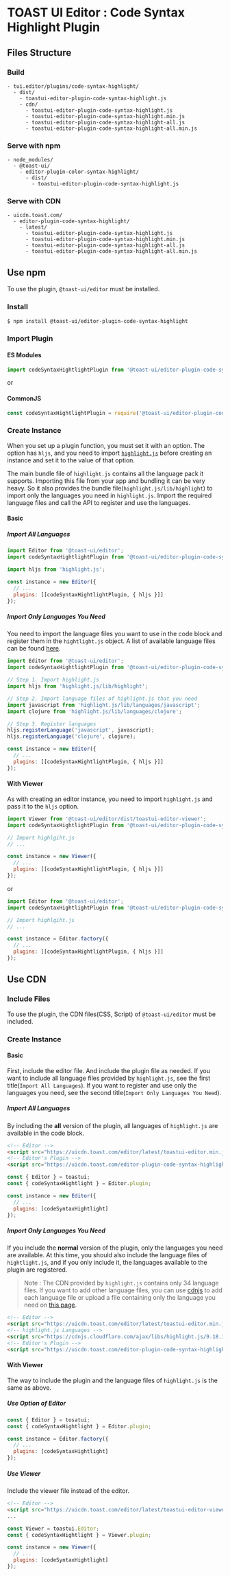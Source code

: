 # TOAST UI Editor : Code Syntax Highlight Plugin

## Files Structure

### Build

```
- tui.editor/plugins/code-syntax-highlight/
  - dist/
    - toastui-editor-plugin-code-syntax-highlight.js
    - cdn/
      - toastui-editor-plugin-code-syntax-highlight.js
      - toastui-editor-plugin-code-syntax-highlight.min.js
      - toastui-editor-plugin-code-syntax-highlight-all.js
      - toastui-editor-plugin-code-syntax-highlight-all.min.js
```

### Serve with npm

```
- node_modules/
  - @toast-ui/
    - editor-plugin-color-syntax-highlight/
      - dist/
        - toastui-editor-plugin-code-syntax-highlight.js
```

### Serve with CDN

```
- uicdn.toast.com/
  - editor-plugin-code-syntax-highlight/
    - latest/
      - toastui-editor-plugin-code-syntax-highlight.js
      - toastui-editor-plugin-code-syntax-highlight.min.js
      - toastui-editor-plugin-code-syntax-highlight-all.js
      - toastui-editor-plugin-code-syntax-highlight-all.min.js
```

## Use npm

To use the plugin, `@toast-ui/editor` must be installed.

### Install

```sh
$ npm install @toast-ui/editor-plugin-code-syntax-highlight
```

### Import Plugin

#### ES Modules

```js
import codeSyntaxHightlightPlugin from '@toast-ui/editor-plugin-code-syntax-highlight';
```

or

#### CommonJS

```js
const codeSyntaxHightlightPlugin = require('@toast-ui/editor-plugin-code-syntax-highlight');
```

### Create Instance

When you set up a plugin function, you must set it with an option. The option has `hljs`, and you need to import [`highlight.js`](https://www.npmjs.com/package/highlightjs) before creating an instance and set it to the value of that option.

The main bundle file of `highlight.js` contains all the language pack it supports. Importing this file from your app and bundling it can be very heavy. So it also provides the bundle file(`highlight.js/lib/highlight`) to import only the languages ​​you need in `highlight.js`. Import the required language files and call the API to register and use the languages.

#### Basic

##### Import All Languages

```js
import Editor from '@toast-ui/editor';
import codeSyntaxHightlightPlugin from '@toast-ui/editor-plugin-code-syntax-highlight';

import hljs from 'highlight.js';

const instance = new Editor({
  // ...
  plugins: [[codeSyntaxHightlightPlugin, { hljs }]]
});
```

##### Import Only Languages ​​You Need

You need to import the language files you want to use in the code block and register them in the `hightlight.js` object. A list of available language files can be found [here](https://github.com/highlightjs/highlight.js/tree/master/src/languages).

```js
import Editor from '@toast-ui/editor';
import codeSyntaxHightlightPlugin from '@toast-ui/editor-plugin-code-syntax-highlight';

// Step 1. Import highlight.js
import hljs from 'highlight.js/lib/highlight';

// Step 2. Import language files of highlight.js that you need
import javascript from 'highlight.js/lib/languages/javascript';
import clojure from 'highlight.js/lib/languages/clojure';

// Step 3. Register languages
hljs.registerLanguage('javascript', javascript);
hljs.registerLanguage('clojure', clojure);

const instance = new Editor({
  // ...
  plugins: [[codeSyntaxHightlightPlugin, { hljs }]]
});
```

#### With Viewer

As with creating an editor instance, you need to import `highlight.js` and pass it to the `hljs` option.

```js
import Viewer from '@toast-ui/editor/dist/toastui-editor-viewer';
import codeSyntaxHightlightPlugin from '@toast-ui/editor-plugin-code-syntax-highlight';

// Import highlgiht.js
// ...

const instance = new Viewer({
  // ...
  plugins: [[codeSyntaxHightlightPlugin, { hljs }]]
});
```

or

```js
import Editor from '@toast-ui/editor';
import codeSyntaxHightlightPlugin from '@toast-ui/editor-plugin-code-syntax-highlight';

// Import highlgiht.js
// ...

const instance = Editor.factory({
  // ...
  plugins: [[codeSyntaxHightlightPlugin, { hljs }]]
});
```

## Use CDN

### Include Files

To use the plugin, the CDN files(CSS, Script) of `@toast-ui/editor` must be included.

### Create Instance

#### Basic

First, include the editor file. And include the plugin file as needed.
If you want to include all language files provided by `highlight.js`, see the first title(`Import All Languages`). If you want to register and use only the languages ​​you need, see the second title(`Import Only Languages ​​You Need`).

##### Import All Languages

By including the **all** version of the plugin, all languages ​​of `highlight.js` are available in the code block.

```html
<!-- Editor -->
<script src="https://uicdn.toast.com/editor/latest/toastui-editor.min.js"></script>
<!-- Editor's Plugin -->
<script src="https://uicdn.toast.com/editor-plugin-code-syntax-highlight/latest/toastui-editor-plugin-code-syntax-highlight-all.min.js"></script>
```

```js
const { Editor } = toastui;
const { codeSyntaxHightlight } = Editor.plugin;

const instance = new Editor({
  // ...
  plugins: [codeSyntaxHightlight]
});
```

##### Import Only Languages ​​You Need

If you include the **normal** version of the plugin, only the languages ​​you need are available. At this time, you should also include the language files of `hightlight.js`, and if you only include it, the languages ​​available to the plugin are registered.

> Note : The CDN provided by `highlight.js` contains only 34 language files. If you want to add other language files, you can use [cdnjs](https://cdnjs.com/libraries/highlight.js/) to add each language file or upload a file containing only the language you need on [this page](https://highlightjs.org/download/).

```html
<!-- Editor -->
<script src="https://uicdn.toast.com/editor/latest/toastui-editor.min.js"></script>
<!-- highlight.js Languages -->
<script src="https://cdnjs.cloudflare.com/ajax/libs/highlight.js/9.18.1/highlight.min.js"></script>
<!-- Editor's Plugin -->
<script src="https://uicdn.toast.com/editor-plugin-code-syntax-highlight/latest/toastui-editor-plugin-code-syntax-highlight.min.js"></script>
```

#### With Viewer

The way to include the plugin and the language files of `highlight.js` is the same as above.

##### Use Option of Editor

```js
const { Editor } = tosatui;
const { codeSyntaxHightlight } = Editor.plugin;

const instance = Editor.factory({
  // ...
  plugins: [codeSyntaxHightlight]
});
```

##### Use Viewer

Include the viewer file instead of the editor.

```html
<!-- Editor -->
<script src="https://uicdn.toast.com/editor/latest/toastui-editor-viewer.min.js"></script>
...
```

```js
const Viewer = toastui.Editor;
const { codeSyntaxHightlight } = Viewer.plugin;

const instance = new Viewer({
  // ...
  plugins: [codeSyntaxHightlight]
});
```
